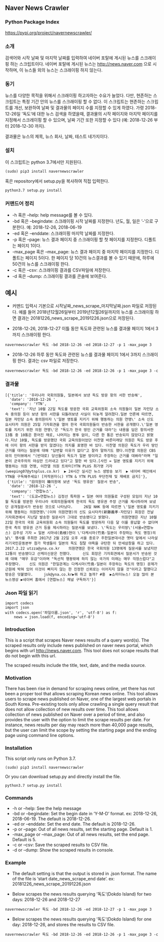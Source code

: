 Naver News Crawler
------------------

### Python Package Index

<a href="https://pypi.org/project/navernewscrawler/" class="uri">https://pypi.org/project/navernewscrawler/</a>

### 소개

검색어와 시작 날짜 및 마지막 날짜를 입력하여 네이버 포탈에 게시된 뉴스를
스크래이핑 하는 스크립트이다. 네이버 포탈에 게시된 뉴스는
<a href="http://news.naver.com" class="uri">http://news.naver.com</a>
으로 시작하며, 이 뉴스들 외의 뉴스는 스크래이핑 하지 않는다.

### 동기

뉴스를 다양한 목적을 위해서 스크래이핑 하고자하는 수요가 늘었다. 다만,
현존하는 스크립트는 특정 기간 안의 뉴스를 스크래이핑 할 수 없다. 이
스크립트는 현존하는 스크립트를 개선, 보완하여 날짜 및 결과물의 페이지
수를 지정할 수 있게 하였다. 가령 2018-12-26일 ’독도’에 대한 뉴스 검색을
하였을때, 결과물의 시작 페이지와 마지막 페이지를 지정해서 스크레이핑 할
수 있으며, 날짜 기간 또한 지정할 수 있다 (예: 2018-12-26 부터 2018-12-30
까지).

결과물은 뉴스의 제목, 뉴스 회사, 날짜, 테스트 네가지이다.

### 설치

이 스크립트는 python 3.7에서만 지원된다.

    (sudo) pip3 install navernewscrawler

혹은 repository에서 setup.py을 복사하여 직접 입력한다.

    python3.7 setup.py install

### 커맨드어 정리

-   -h 혹은 –help: help message를 볼 수 있다.
-   -bd 혹은 –begindate: 스크래이핑 시작 날짜를 지정한다. 년도, 월, 일은
    ’-’으로 구분한다. 예: 2018-12-26, 2018-06-19
-   -ed 혹은 –enddate: 스크래이핑 마지막 날짜를 지정한다.
-   -p 혹은 –page: 뉴스 결과 페이지 중 스크래이핑 할 첫 페이지를
    지정한다. 디폴트는 페이지 1이다.
-   -max\_page 혹은 –max\_page: 뉴스 결과 페이지 중 마지막 페이지를
    지정한다. 디폴트는 페이지 5이다. 한 페이지 당 10건의 뉴스결과를 볼
    수 있기 때문에, 하루에 50건의 뉴스를 스크래이핑 한다.
-   -c 혹은 –csv: 스크래이핑 결과를 CSV파일에 저장한다.
-   -d 혹은 –dump: 스크래이핑 결과를 콘솔에 보여준다.

예시
----

-   커맨드 입력시 기본으로 시작날짜\_news\_scrape\_마지막날짜.json
    파일로 저장된다. 예를 들어 2018년12월26일부터 2019년12월26일까지의
    뉴스를 스크래이핑 하면 결과는
    20181226\_news\_scrape\_20191226.json으로 저장된다.

-   2018-12-26, 2018-12-27 이틀 동안 독도와 관련된 뉴스를 결과물 페이지
    1에서 3까지 스크래이핑 한다.

<!-- -->

    navernewscrawler 독도 -bd 2018-12-26 -ed 2018-12-27 -p 1 -max_page 3 

-   2018-12-26 하루 동안 독도와 관련된 뉴스를 결과물 페이지 1에서 3까지
    스크래이핑 한다. 결과는 csv 파일로 저장한다.

<!-- -->

    navernewscrawler 독도 -bd 2018-12-26 -ed 2018-12-26 -p 1 -max_page 3 -c

### 결과물

    [{'title': '우리나라 국회의원들, 일본에서 보낸 독도 방문 항의 서한 반송해',
      'date': '2018-12-26 ',
      'company': 'YTN',
      'text': '지난 10월 22일 독도를 방문한 국회 교육위원회 소속 의원들이 일본 자민당 소속 중의원 등이 보낸 항의 서한을 되돌려보낸 사실이 뒤늦게 알려졌다.일본 언론에 따르면, 일본 자민당 소속 중의원이자 \'일본 영토를 지키기 위해 행동하는 의원 연맹\' 소속 신도 요시타카 의원은 25일 기자회견을 열어 한국 국회의원들이 반송한 서한을 공개했다.\'일본 영토를 지키기 위한 의원 연맹\'은 "독도가 한국 땅인 근거를 대라"는 내용을 담은 항의서한 13통 중 10통은 뜯어진 채로, 나머지는 봉투 없이, 다른 한 통은 반송되지 않았다고 밝혔다.지난 10월, 독도를 방문했던 국회 교육의원이었던 이찬열 바른미래당 의원은 독도 방문 후에 이미 항의 서한을 받지 않겠다는 의지를 표명한 바 있다. 이찬열 의원은 독도가 우리 땅인 근거를 대라는 질문에 대해 "답변할 이유가 없다"고 잘라 말하기도 했다.이찬열 의원은 CBS와의 인터뷰에서 "(반대로) 당신들이 독도가 일본 땅이라고 주장하는 근거를 대봐라"라며 "일본이 군국주의의 야심만 드러내고 있다"고 말한 바 있다.[사진 = 일본 영토를 지키기 위해 행동하는 의원 연맹, 이찬열 의원 트위터]YTN PLUS 최가영 기자 (weeping07@ytnplus.co.kr)  ▶ 24시간 실시간 뉴스 생방송 보기  ▶ 네이버 메인에서 YTN을 구독해주세요! [저작권자(c) YTN & YTN PLUS 무단전재 및 재배포 금지]'},
     {'title': "日의원이 韓의원에 보낸 '독도 영유권' 질문서 반송",
      'date': '2018-12-26 ',
      'company': '연합뉴스',
      'text': '(도쿄=연합뉴스) 김정선 특파원 = 일본 여야 의원들로 구성된 모임이 지난 10월 독도를 방문한 우리나라 국회의원들에게 한국의 독도 영유권 주장 근거를 제시하라며 보냈던 공개질문서가 반송된 것으로 나타났다.     26일 NHK 등에 따르면 \'일본 영토를 지키기 위해 행동하는 의원연맹\'(이하 의원연맹)의 신도 요시타카(新藤義孝·자민당) 회장은 전날 기자회견에서 지난달 발송한 질문서가 그대로 반송됐다고 밝혔다.     의원연맹은 지난 10월 22일 한국의 국회 교육위원회 소속 의원들이 독도를 방문하자 다음 달 이를 용납할 수 없다며 한국 측의 영유권 근거 등을 제시하라는 질문서를 보냈다. \'독도는 우리땅\'(서울=연합뉴스) 김주성 기자 = 일본 시마네(島根)현이 \'다케시마(竹島·일본이 주장하는 독도 명칭)의 날\' 행사를 주최한 2017년 2월 22일 오후 서울 종로구 주한일본대사관 옛터 앞에서 나라살리기국민운동본부 참가 학생들이 일본의 독도 침탈 야욕을 규탄한 뒤 만세삼창을 하고 있다. 2017.2.22 utzza@yna.co.kr    의원연맹은 한국 국회의원 13명에게 질문서를 보냈지만 12통이 반송됐다고 산케이신문은 전했다.     신도 회장은 기자회견에서 질문서가 반송된 것에 대해 "매우 유감"이라며 "독선적 행동밖에 하지 않는 국가의 미래는 매우 걱정스럽다"고 주장했다.    신도 의원은 "한일관계는 다케시마(竹島·일본이 주장하는 독도의 명칭) 문제가 근원에 박혀 있어 이것이 빠지지 않는 한 진정한 신뢰로는 이어지지 않을 것"이라고 말했다고 방송은 덧붙였다.     jsk@yna.co.kr▶뭐 하고 놀까? #흥  ▶쇼미더뉴스! 오늘 많이 본 뉴스영상 ▶네이버 홈에서 [연합뉴스] 채널 구독하기'}]

### Json 파일 읽기

    import codecs
    import json
    with codecs.open('파일이름.json', 'r', 'utf-8') as f:
        news = json.load(f, encoding='utf-8')

### Introduction

This is a script that scrapes Naver news results of a query word(s). The
scraped results only include news published on naver news portal, which
begins with url
<a href="http://news.naver.com" class="uri">http://news.naver.com</a>.
This tool does not scrape results that do not begin with this url.

The scraped results include the title, text, date, and the media source.

### Motivation

There has been rise in demand for scraping news online, yet there has
not been a proper tool that allows scraping Korean news online. This
tool allows users to scrape news published on Naver, one of the largest
web portals in South Korea. Pre-existing tools only allow crawling a
single query result that does not allow collection of new results over
time. This tool allows collection of news published on Naver over a
period of time, and also provides the user with the option to limit the
scrape results per date. For instance, news results per day may reach
more than 40,000 page results, but the user can limit the scope by
setting the starting page and the ending page using command line
options.

### Installation

This script only runs on Python 3.7.

    (sudo) pip3 install navernewscrawler

Or you can download setup.py and directly install the file.

    python3.7 setup.py install

### Commands

-   -h or –help: See the help message
-   -bd or –begindate: Set the begin date in ‘Y-M-D’ format. ex:
    2018-12-26, 2018-06-19. The default is 2018-12-26.
-   -ed or –enddate: Set the end date. The default is 2018-12-26.
-   -p or –page: Out of all news results, set the starting page. Default
    is 1.
-   -max\_page or –max\_page: Out of all news results, set the end page.
    Default is 5.
-   -c or –csv: Save the scraped results to CSV file.
-   -d or –dump: Show the scraped results in console.

### Example

-   The default setting is that the output is stored in .json format.
    The name of the file is ‘start date\_news\_scrape\_end date’. ex:
    20181226\_news\_scrape\_20191226.json

-   Below scrapes the news results querying ‘독도’(Dokdo Island) for two
    days: 2018-12-26 and 2018-12-27

<!-- -->

    navernewscrawler 독도 -bd 2018-12-26 -ed 2018-12-27 -p 1 -max_page 3 

-   Below scrapes the news results querying ‘독도’(Dokdo Island) for one
    day: 2018-12-26, and stores the results to CSV file.

<!-- -->

    navernewscrawler 독도 -bd 2018-12-26 -ed 2018-12-26 -p 1 -max_page 3 -c
